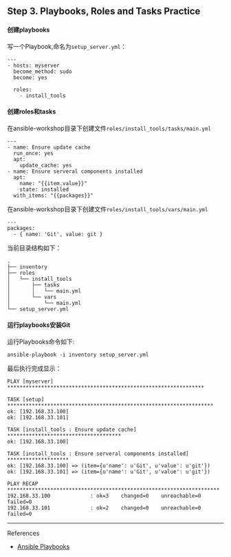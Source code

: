 ## Step 3. Playbooks, Roles and Tasks Practice

#### 创建playbooks
写一个Playbook,命名为`setup_server.yml`：
```
---
- hosts: myserver
  become_method: sudo
  become: yes

  roles:
    - install_tools
```

#### 创建roles和tasks
在ansible-workshop目录下创建文件`roles/install_tools/tasks/main.yml`
```
---
- name: Ensure update cache
  run_once: yes
  apt:
    update_cache: yes
- name: Ensure serveral components installed
  apt:
    name: "{{item.value}}"
    state: installed
  with_items: "{{packages}}"
```

在ansible-workshop目录下创建文件`roles/install_tools/vars/main.yml`
```
---
packages:
  - { name: 'Git', value: git }
```

当前目录结构如下：
```
.
├── inventory
├── roles
│   └── install_tools
│       ├── tasks
│       │   └── main.yml
│       └── vars
│           └── main.yml
└── setup_server.yml
```

#### 运行playbooks安装Git
运行Playbooks命令如下:
```
ansible-playbook -i inventory setup_server.yml
```

最后执行完成显示：
```
PLAY [myserver] ****************************************************************

TASK [setup] *******************************************************************
ok: [192.168.33.100]
ok: [192.168.33.101]

TASK [install_tools : Ensure update cache] *************************************
ok: [192.168.33.100]

TASK [install_tools : Ensure serveral components installed] ********************
ok: [192.168.33.100] => (item={u'name': u'Git', u'value': u'git'})
ok: [192.168.33.101] => (item={u'name': u'Git', u'value': u'git'})

PLAY RECAP *********************************************************************
192.168.33.100             : ok=3    changed=0    unreachable=0    failed=0
192.168.33.101             : ok=2    changed=0    unreachable=0    failed=0
```

----
References

* [Ansible Playbooks](http://docs.ansible.com/ansible/playbooks_intro.html)
